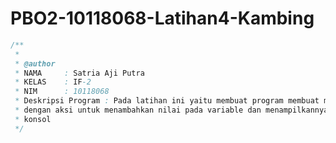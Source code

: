# PBO2-10118068-Latihan4-Kambing
```java
/**
 *
 * @author
 * NAMA     : Satria Aji Putra
 * KELAS    : IF-2
 * NIM      : 10118068
 * Deskripsi Program : Pada latihan ini yaitu membuat program membuat method
 * dengan aksi untuk menambahkan nilai pada variable dan menampilkannya ke
 * konsol
 */
 ```

